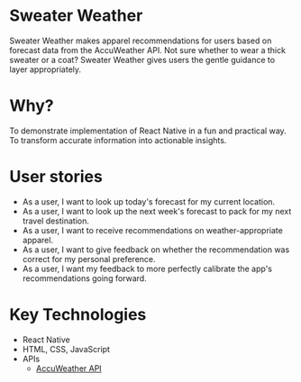 # Sweater Weather
Sweater Weather makes apparel recommendations for users based on forecast data from the AccuWeather API. Not sure whether to wear a thick sweater or a coat? Sweater Weather gives users the gentle guidance to layer appropriately.

# Why?
To demonstrate implementation of React Native in a fun and practical way. To transform accurate information into actionable insights.

# User stories
- As a user, I want to look up today's forecast for my current location.
- As a user, I want to look up the next week's forecast to pack for my next travel destination.
- As a user, I want to receive recommendations on weather-appropriate apparel.
- As a user, I want to give feedback on whether the recommendation was correct for my personal preference.
- As a user, I want my feedback to more perfectly calibrate the app's recommendations going forward.

# Key Technologies
- React Native
- HTML, CSS, JavaScript
- APIs
    - [AccuWeather API](https://developer.accuweather.com/)
